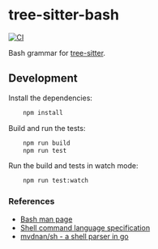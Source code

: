 # tree-sitter-bash

[![CI](https://github.com/tree-sitter/tree-sitter-c/actions/workflows/ci.yml/badge.svg)](https://github.com/tree-sitter/tree-sitter-c/actions/workflows/ci.yml)

Bash grammar for [tree-sitter](https://github.com/tree-sitter/tree-sitter).

## Development

Install the dependencies:

```sh
    npm install
```

Build and run the tests:

```sh
    npm run build
    npm run test
```

Run the build and tests in watch mode:

```sh
    npm run test:watch
```

### References

- [Bash man page](http://man7.org/linux/man-pages/man1/bash.1.html#SHELL_GRAMMAR)
- [Shell command language specification](http://pubs.opengroup.org/onlinepubs/9699919799/utilities/V3_chap02.html)
- [mvdnan/sh - a shell parser in go](https://github.com/mvdan/sh)
